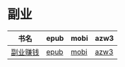 # 副业

| 书名 | epub | mobi | azw3 |
| --- | --- | --- | --- |
| [副业赚钱](http://ct.dalanmei.com/f/31084289-572126120-033c65) | [epub](http://ct.dalanmei.com/f/31084289-572126120-033c65) | [mobi](http://ct.dalanmei.com/f/31084289-571632214-a1b87c) | [azw3](http://ct.dalanmei.com/f/31084289-572186554-6d0651) |
